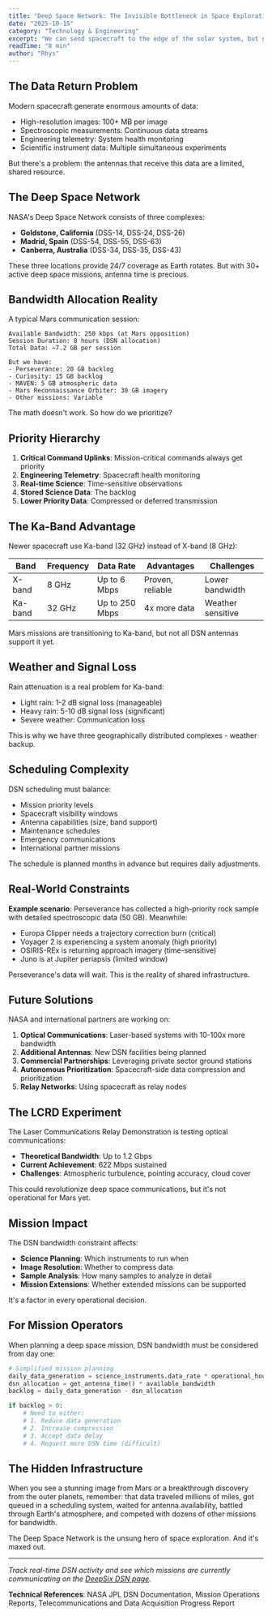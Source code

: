 ```yaml
---
title: "Deep Space Network: The Invisible Bottleneck in Space Exploration"
date: "2025-10-15"
category: "Technology & Engineering"
excerpt: "We can send spacecraft to the edge of the solar system, but getting their data back to Earth requires careful coordination of a global network of giant antennas. How does bandwidth allocation work?"
readTime: "8 min"
author: "Rhys"
---
```


## The Data Return Problem

Modern spacecraft generate enormous amounts of data:
- High-resolution images: 100+ MB per image
- Spectroscopic measurements: Continuous data streams
- Engineering telemetry: System health monitoring
- Scientific instrument data: Multiple simultaneous experiments

But there's a problem: the antennas that receive this data are a limited, shared resource.

## The Deep Space Network

NASA's Deep Space Network consists of three complexes:
- **Goldstone, California** (DSS-14, DSS-24, DSS-26)
- **Madrid, Spain** (DSS-54, DSS-55, DSS-63)
- **Canberra, Australia** (DSS-34, DSS-35, DSS-43)

These three locations provide 24/7 coverage as Earth rotates. But with 30+ active deep space missions, antenna time is precious.

## Bandwidth Allocation Reality

A typical Mars communication session:

```
Available Bandwidth: 250 kbps (at Mars opposition)
Session Duration: 8 hours (DSN allocation)
Total Data: ~7.2 GB per session

But we have:
- Perseverance: 20 GB backlog
- Curiosity: 15 GB backlog
- MAVEN: 5 GB atmospheric data
- Mars Reconnaissance Orbiter: 30 GB imagery
- Other missions: Variable
```

The math doesn't work. So how do we prioritize?

## Priority Hierarchy

1. **Critical Command Uplinks**: Mission-critical commands always get priority
2. **Engineering Telemetry**: Spacecraft health monitoring
3. **Real-time Science**: Time-sensitive observations
4. **Stored Science Data**: The backlog
5. **Lower Priority Data**: Compressed or deferred transmission

## The Ka-Band Advantage

Newer spacecraft use Ka-band (32 GHz) instead of X-band (8 GHz):

| Band | Frequency | Data Rate | Advantages | Challenges |
|------|-----------|-----------|------------|------------|
| X-band | 8 GHz | Up to 6 Mbps | Proven, reliable | Lower bandwidth |
| Ka-band | 32 GHz | Up to 250 Mbps | 4x more data | Weather sensitive |

Mars missions are transitioning to Ka-band, but not all DSN antennas support it yet.

## Weather and Signal Loss

Rain attenuation is a real problem for Ka-band:
- Light rain: 1-2 dB signal loss (manageable)
- Heavy rain: 5-10 dB signal loss (significant)
- Severe weather: Communication loss

This is why we have three geographically distributed complexes - weather backup.

## Scheduling Complexity

DSN scheduling must balance:
- Mission priority levels
- Spacecraft visibility windows
- Antenna capabilities (size, band support)
- Maintenance schedules
- Emergency communications
- International partner missions

The schedule is planned months in advance but requires daily adjustments.

## Real-World Constraints

**Example scenario**: Perseverance has collected a high-priority rock sample with detailed spectroscopic data (50 GB). Meanwhile:

- Europa Clipper needs a trajectory correction burn (critical)
- Voyager 2 is experiencing a system anomaly (high priority)
- OSIRIS-REx is returning approach imagery (time-sensitive)
- Juno is at Jupiter periapsis (limited window)

Perseverance's data will wait. This is the reality of shared infrastructure.

## Future Solutions

NASA and international partners are working on:

1. **Optical Communications**: Laser-based systems with 10-100x more bandwidth
2. **Additional Antennas**: New DSN facilities being planned
3. **Commercial Partnerships**: Leveraging private sector ground stations
4. **Autonomous Prioritization**: Spacecraft-side data compression and prioritization
5. **Relay Networks**: Using spacecraft as relay nodes

## The LCRD Experiment

The Laser Communications Relay Demonstration is testing optical communications:
- **Theoretical Bandwidth**: Up to 1.2 Gbps
- **Current Achievement**: 622 Mbps sustained
- **Challenges**: Atmospheric turbulence, pointing accuracy, cloud cover

This could revolutionize deep space communications, but it's not operational for Mars yet.

## Mission Impact

The DSN bandwidth constraint affects:

- **Science Planning**: Which instruments to run when
- **Image Resolution**: Whether to compress data
- **Sample Analysis**: How many samples to analyze in detail
- **Mission Extensions**: Whether extended missions can be supported

It's a factor in every operational decision.

## For Mission Operators

When planning a deep space mission, DSN bandwidth must be considered from day one:

```python
# Simplified mission planning
daily_data_generation = science_instruments.data_rate * operational_hours
dsn_allocation = get_antenna_time() * available_bandwidth
backlog = daily_data_generation - dsn_allocation

if backlog > 0:
    # Need to either:
    # 1. Reduce data generation
    # 2. Increase compression
    # 3. Accept data delay
    # 4. Request more DSN time (difficult)
```

## The Hidden Infrastructure

When you see a stunning image from Mars or a breakthrough discovery from the outer planets, remember: that data traveled millions of miles, got queued in a scheduling system, waited for antenna availability, battled through Earth's atmosphere, and competed with dozens of other missions for bandwidth.

The Deep Space Network is the unsung hero of space exploration. And it's maxed out.

---

*Track real-time DSN activity and see which missions are currently communicating on the [DeepSix DSN page](/dsn).*

**Technical References**: NASA JPL DSN Documentation, Mission Operations Reports, Telecommunications and Data Acquisition Progress Report
